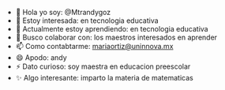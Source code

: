 - 👋 Hola yo soy: @Mtrandygoz
- 👀 Estoy interesada: en tecnologia educativa 
- 🌱 Actualmente estoy aprendiendo: en tecnologia educativa 
- 💞️ Busco colaborar con: los maestros interesados en aprender 
- 📫 Como contabtarme:  mariaortiz@uninnova.mx
- 😄 Apodo: andy 
- ⚡ Dato curioso: soy maestra en educacion preescolar
- ✨ Algo interesante: imparto la materia de matematicas 

<!---
Mtrandygoz/Mtrandygoz is a ✨ special ✨ repository because its `README.md` (this file) appears on your GitHub profile.
You can click the Preview link to take a look at your changes.
--->
